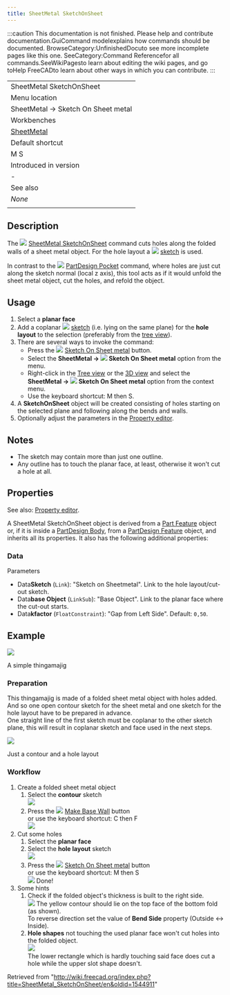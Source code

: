 ```yaml
---
title: SheetMetal SketchOnSheet
---
```


:::caution
This documentation is not finished. Please help and contribute documentation.GuiCommand modelexplains how commands should be documented. BrowseCategory:UnfinishedDocuto see more incomplete pages like this one. SeeCategory:Command Referencefor all commands.SeeWikiPagesto learn about editing the wiki pages, and go toHelp FreeCADto learn about other ways in which you can contribute.
:::

|                                                            |
| ---------------------------------------------------------- |
| SheetMetal SketchOnSheet                                   |
| Menu location                                              |
| SheetMetal → Sketch On Sheet metal                         |
| Workbenches                                                |
| [SheetMetal](/SheetMetal_Workbench "SheetMetal Workbench") |
| Default shortcut                                           |
| M S                                                        |
| Introduced in version                                      |
| -                                                          |
| See also                                                   |
| _None_                                                     |
|                                                            |

## Description

The ![](/src/assets/images/SheetMetal_SketchOnSheet.svg) [SheetMetal SketchOnSheet](/SheetMetal_SketchOnSheet "SheetMetal SketchOnSheet") command cuts holes along the folded walls of a sheet metal object. For the hole layout a ![](/src/assets/images/Workbench_Sketcher.svg) [sketch](/Sketcher_Workbench "Sketcher Workbench") is used.

In contrast to the ![](/src/assets/images/PartDesign_Pocket.svg) [PartDesign Pocket](/PartDesign_Pocket "PartDesign Pocket") command, where holes are just cut along the sketch normal (local z axis), this tool acts as if it would unfold the sheet metal object, cut the holes, and refold the object.

## Usage

1. Select a **planar face**
2. Add a coplanar ![](/src/assets/images/Workbench_Sketcher.svg) [sketch](/Sketcher_Workbench "Sketcher Workbench") (i.e. lying on the same plane) for the **hole layout** to the selection (preferably from the [tree view](/Tree_view "Tree view")).
3. There are several ways to invoke the command:
   - Press the ![](/src/assets/images/SheetMetal_SketchOnSheet.svg) [Sketch On Sheet metal](/SheetMetal_SketchOnSheet "SheetMetal SketchOnSheet") button.
   - Select the **SheetMetal → ![](/src/assets/images/SheetMetal_SketchOnSheet.svg) Sketch On Sheet metal** option from the menu.
   - Right-click in the [Tree view](/Tree_view "Tree view") or the [3D view](/3D_view "3D view") and select the **SheetMetal → ![](/src/assets/images/SheetMetal_SketchOnSheet.svg) Sketch On Sheet metal** option from the context menu.
   - Use the keyboard shortcut: M then S.
4. A **SketchOnSheet** object will be created consisting of holes starting on the selected plane and following along the bends and walls.
5. Optionally adjust the parameters in the [Property editor](/Property_editor "Property editor").

## Notes

- The sketch may contain more than just one outline.
- Any outline has to touch the planar face, at least, otherwise it won't cut a hole at all.

## Properties

See also: [Property editor](/Property_editor "Property editor").

A SheetMetal SketchOnSheet object is derived from a [Part Feature](/Part_Feature "Part Feature") object or, if it is inside a [PartDesign Body](/PartDesign_Body "PartDesign Body"), from a [PartDesign Feature](/PartDesign_Feature "PartDesign Feature") object, and inherits all its properties. It also has the following additional properties:

### Data

Parameters

- Data**Sketch** (`Link`): "Sketch on Sheetmetal". Link to the hole layout/cut-out sketch.
- Data**base Object** (`LinkSub`): "Base Object". Link to the planar face where the cut-out starts.
- Data**kfactor** (`FloatConstraint`): "Gap from Left Side". Default: `0,50`.

## Example

![](/src/assets/images/SheetMetal_SketchOnSheet-05.png)

A simple thingamajig

### Preparation

This thingamajig is made of a folded sheet metal object with holes added.  
And so one open contour sketch for the sheet metal and one sketch for the hole layout have to be prepared in advance.  
One straight line of the first sketch must be coplanar to the other sketch plane, this will result in coplanar sketch and face used in the next steps.

![](/src/assets/images/SheetMetal_SketchOnSheet-01.png)

Just a contour and a hole layout

### Workflow

1. Create a folded sheet metal object
   1. Select the **contour** sketch  
      ![](/src/assets/images/SheetMetal_SketchOnSheet-02.png)
   2. Press the ![](/src/assets/images/SheetMetal_AddBase.svg) [Make Base Wall](/SheetMetal_AddBase "SheetMetal AddBase") button  
      or use the keyboard shortcut: C then F  
      ![](/src/assets/images/SheetMetal_SketchOnSheet-03.png)
2. Cut some holes
   1. Select the **planar face**
   2. Select the **hole layout** sketch  
      ![](/src/assets/images/SheetMetal_SketchOnSheet-04.png)
   3. Press the ![](/src/assets/images/SheetMetal_SketchOnSheet.svg) [Sketch On Sheet metal](/SheetMetal_SketchOnSheet "SheetMetal SketchOnSheet") button  
      or use the keyboard shortcut: M then S  
      ![](/src/assets/images/SheetMetal_SketchOnSheet-05.png)
      Done!
3. Some hints
   1. Check if the folded object's thickness is built to the right side.  
      ![](/src/assets/images/SheetMetal_SketchOnSheet-06.png)
      The yellow contour should lie on the top face of the bottom fold (as shown).  
      To reverse direction set the value of **Bend Side** property (Outside <-> Inside).
   2. **Hole shapes** not touching the used planar face won't cut holes into the folded object.  
      ![](/src/assets/images/SheetMetal_SketchOnSheet-07.png)  
      The lower rectangle which is hardly touching said face does cut a hole while the upper slot shape doesn't.

Retrieved from "<http://wiki.freecad.org/index.php?title=SheetMetal_SketchOnSheet/en&oldid=1544911>"
